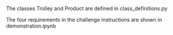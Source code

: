 The classes Trolley and Product are defined in class_definitions.py

The four requirements in the challenge instructions are shown in demonstration.ipynb
